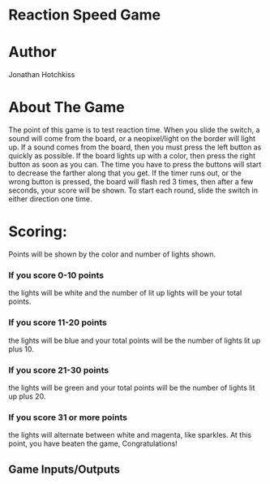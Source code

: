# Reaction Speed Game

# Author
Jonathan Hotchkiss

# About The Game
The point of this game is to test reaction time. When you slide the switch, a sound will come from the board, or a neopixel/light on the border will light up. If a sound comes from the board, then you must press the left button as quickly as possible. If the board lights up with a color, then press the right button as soon as you can. The time you have to press the buttons will start to decrease the farther along that you get. If the timer runs out, or the wrong button is pressed, the board will flash red 3 times, then after a few seconds, your score will be shown. To start each round, slide the switch in either direction one time.

# Scoring:
Points will be shown by the color and number of lights shown. 
### If you score 0-10 points
the lights will be white and the number of lit up lights will be your total points.
### If you score 11-20 points
the lights will be blue and your total points will be the number of lights lit up plus 10.
### If you score 21-30 points
the lights will be green and your total points will be the number of lights lit up plus 20.
### If you score 31 or more points
the lights will alternate between white and magenta, like sparkles. At this point, you have beaten the game, Congratulations!

## Game Inputs/Outputs

